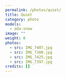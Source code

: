 ```yaml
---
permalink: /photos/quiet/
title: Quiet
category: photo
models:
  - ada-snow
image: ""
weight: 0
photos:
  - src: IMG_7407.jpg
  - src: IMG_7380.jpg
  - src: IMG_7425.jpg
  - src: IMG_7397.jpg
credits: []
---
```

